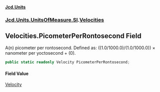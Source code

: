 #### [Jcd.Units](index.md 'index')
### [Jcd.Units.UnitsOfMeasure.SI](Jcd.Units.UnitsOfMeasure.SI.md 'Jcd.Units.UnitsOfMeasure.SI').[Velocities](Velocities.md 'Jcd.Units.UnitsOfMeasure.SI.Velocities')

## Velocities.PicometerPerRontosecond Field

A(n) picometer per rontosecond. Defined as: ((1.0/1000.0)/(1.0/1000.0)) × nanometer per yoctosecond + (0).

```csharp
public static readonly Velocity PicometerPerRontosecond;
```

#### Field Value
[Velocity](Velocity.md 'Jcd.Units.UnitTypes.Velocity')